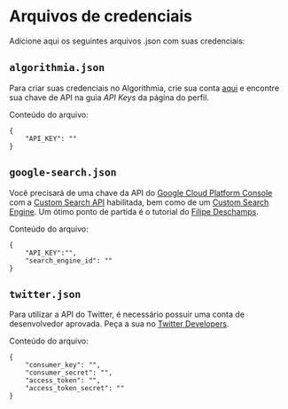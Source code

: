 # Arquivos de credenciais

Adicione aqui os seguintes arquivos .json com suas credenciais:

## `algorithmia.json`
Para criar suas credenciais no Algorithmia, crie sua conta [aqui](https://algorithmia.com/signup) e encontre sua chave de API na guia *API Keys* da página do perfil.

Conteúdo do arquivo:
```
{
    "API_KEY": ""
}
```

## `google-search.json`
Você precisará de uma chave da API do [Google Cloud Platform Console](https://console.cloud.google.com) com a [Custom Search API](https://console.cloud.google.com/apis/library/customsearch.googleapis.com) habilitada, bem como de um  [Custom Search Engine](https://cse.google.com/). Um ótimo ponto de partida é o tutorial do [Filipe Deschamps](https://youtu.be/LzPuCVhdUew).

Conteúdo do arquivo:
```
{
    "API_KEY":"",
    "search_engine_id": ""
}
```

## `twitter.json`
Para utilizar a API do Twitter, é necessário possuir uma conta de desenvolvedor aprovada. 
Peça a sua no [Twitter Developers](https://developer.twitter.com/).

Conteúdo do arquivo:
```
{
    "consumer_key": "",
    "consumer_secret": "",
    "access_token": "",
    "access_token_secret": ""
}
```
